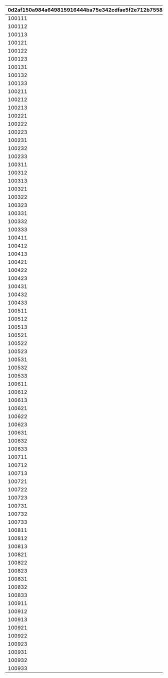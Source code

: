 |0d2af150a984a649815916444ba75e342cdfae5f2e712b7558c755e6c2db2f94|f7d0f7d9e66381925742e20d9359c7cc0bdb872a2eb6d3360060cd9611a05db0|c4ffd07a6c37fca0ddc47703cecc6cc7c3075dd1048718fcfd806e9f9259a510|8ca618d76bfb70d85c94365e4feb938c7882e071049fb7d273d98de3877585fd|8b94bef3e408c3484cf6a945e9a15279ec7f43172aaa32632c8183731015ff28|7818d9a30eb2be0660165a81a0609cefa94f08c88269cbf0f479b9dbfb78402f|6a0e92e58939e9bfd37bc44121bfe257e90be3e7f314c7cc741df1813885c451|42f0c94721dcf58b3958d76ede9564aaff9f36a9ed7377d55c7810bf41e678df|567e3abfd5359aa9b5b3f60c5efd3b09cad2418df517500371545d6ea9c27d50|
| --- | --- | --- | --- | --- | --- | --- | --- | --- |
|100111|5000|0|0|50|0|20000|30000|0|
|100112|5000|0|0|50|0|20000|30000|0|
|100113|5000|0|0|50|0|20000|30000|0|
|100121|12500|0|0|125|0|30000|45000|0|
|100122|12500|0|0|125|0|30000|45000|0|
|100123|12500|0|0|125|0|30000|45000|0|
|100131|20000|0|0|200|0|40000|60000|0|
|100132|20000|0|0|200|0|40000|60000|0|
|100133|20000|0|0|200|0|40000|60000|0|
|100211|5000|0|0|50|0|20000|30000|0|
|100212|5000|0|0|50|0|20000|30000|0|
|100213|5000|0|0|50|0|20000|30000|0|
|100221|12500|0|0|125|0|30000|45000|0|
|100222|12500|0|0|125|0|30000|45000|0|
|100223|12500|0|0|125|0|30000|45000|0|
|100231|20000|0|0|200|0|40000|60000|0|
|100232|20000|0|0|200|0|40000|60000|0|
|100233|20000|0|0|200|0|40000|60000|0|
|100311|5000|0|0|50|0|20000|30000|0|
|100312|5000|0|0|50|0|20000|30000|0|
|100313|5000|0|0|50|0|20000|30000|0|
|100321|12500|0|0|125|0|30000|45000|0|
|100322|12500|0|0|125|0|30000|45000|0|
|100323|12500|0|0|125|0|30000|45000|0|
|100331|20000|0|0|200|0|40000|60000|0|
|100332|20000|0|0|200|0|40000|60000|0|
|100333|20000|0|0|200|0|40000|60000|0|
|100411|5000|0|0|50|0|20000|30000|0|
|100412|5000|0|0|50|0|20000|30000|0|
|100413|5000|0|0|50|0|20000|30000|0|
|100421|12500|0|0|125|0|30000|45000|0|
|100422|12500|0|0|125|0|30000|45000|0|
|100423|12500|0|0|125|0|30000|45000|0|
|100431|20000|0|0|200|0|40000|60000|0|
|100432|20000|0|0|200|0|40000|60000|0|
|100433|20000|0|0|200|0|40000|60000|0|
|100511|5000|0|0|50|0|20000|30000|0|
|100512|5000|0|0|50|0|20000|30000|0|
|100513|5000|0|0|50|0|20000|30000|0|
|100521|12500|0|0|125|0|30000|45000|0|
|100522|12500|0|0|125|0|30000|45000|0|
|100523|12500|0|0|125|0|30000|45000|0|
|100531|20000|0|0|200|0|40000|60000|0|
|100532|20000|0|0|200|0|40000|60000|0|
|100533|20000|0|0|200|0|40000|60000|0|
|100611|5000|0|0|50|0|20000|30000|0|
|100612|5000|0|0|50|0|20000|30000|0|
|100613|5000|0|0|50|0|20000|30000|0|
|100621|12500|0|0|125|0|30000|45000|0|
|100622|12500|0|0|125|0|30000|45000|0|
|100623|12500|0|0|125|0|30000|45000|0|
|100631|20000|0|0|200|0|40000|60000|0|
|100632|20000|0|0|200|0|40000|60000|0|
|100633|20000|0|0|200|0|40000|60000|0|
|100711|5000|0|0|50|0|20000|30000|0|
|100712|5000|0|0|50|0|20000|30000|0|
|100713|5000|0|0|50|0|20000|30000|0|
|100721|12500|0|0|125|0|30000|45000|0|
|100722|12500|0|0|125|0|30000|45000|0|
|100723|12500|0|0|125|0|30000|45000|0|
|100731|20000|0|0|200|0|40000|60000|0|
|100732|20000|0|0|200|0|40000|60000|0|
|100733|20000|0|0|200|0|40000|60000|0|
|100811|5000|0|0|50|0|20000|30000|0|
|100812|5000|0|0|50|0|20000|30000|0|
|100813|5000|0|0|50|0|20000|30000|0|
|100821|12500|0|0|125|0|30000|45000|0|
|100822|12500|0|0|125|0|30000|45000|0|
|100823|12500|0|0|125|0|30000|45000|0|
|100831|20000|0|0|200|0|40000|60000|0|
|100832|20000|0|0|200|0|40000|60000|0|
|100833|20000|0|0|200|0|40000|60000|0|
|100911|5000|0|0|50|0|20000|30000|0|
|100912|5000|0|0|50|0|20000|30000|0|
|100913|5000|0|0|50|0|20000|30000|0|
|100921|12500|0|0|125|0|30000|45000|0|
|100922|12500|0|0|125|0|30000|45000|0|
|100923|12500|0|0|125|0|30000|45000|0|
|100931|20000|0|0|200|0|40000|60000|0|
|100932|20000|0|0|200|0|40000|60000|0|
|100933|20000|0|0|200|0|40000|60000|0|